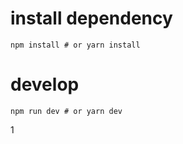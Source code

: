 # install dependency
```
npm install # or yarn install
```
# develop
```
npm run dev # or yarn dev
```

1